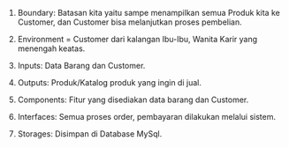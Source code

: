 1.  Boundary: Batasan kita yaitu sampe menampilkan semua Produk kita ke Customer, dan Customer bisa melanjutkan proses pembelian.

2.  Environment = Customer dari kalangan Ibu-Ibu, Wanita Karir yang menengah keatas.

3.  Inputs: Data Barang dan Customer.

4.  Outputs: Produk/Katalog produk yang ingin di jual.

5.  Components: Fitur yang disediakan data barang dan Customer.

6.  Interfaces: Semua proses order, pembayaran dilakukan melalui sistem.

7.  Storages: Disimpan di Database MySql.
